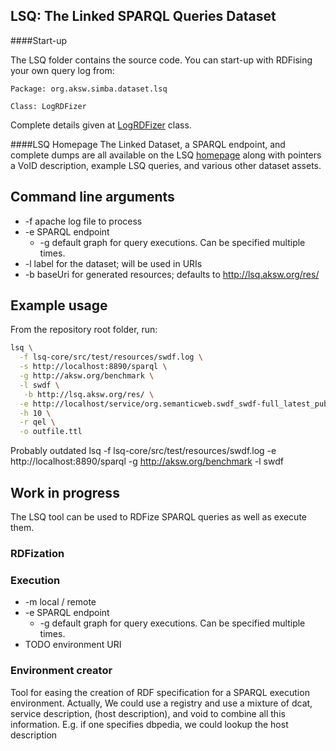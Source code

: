 ## LSQ: The Linked SPARQL Queries Dataset

####Start-up

The LSQ folder contains the source code. You can start-up with RDFising your own query log from:

```
Package: org.aksw.simba.dataset.lsq

Class: LogRDFizer

```
Complete details given at [LogRDFizer](https://github.com/AKSW/LSQ/blob/gh-pages/LSQ/src/org/aksw/simba/dataset/lsq/LogRDFizer.java) class.

####LSQ Homepage 
The Linked Dataset, a SPARQL endpoint, and complete dumps are all available on the LSQ [homepage](http://aksw.github.io/LSQ/) along with pointers a VoID description, example LSQ queries, and various other dataset assets.

## Command line arguments
* -f apache log file to process
* -e SPARQL endpoint
  * -g default graph for query executions. Can be specified multiple times.
* -l label for the dataset; will be used in URIs
* -b baseUri for generated resources; defaults to http://lsq.aksw.org/res/

## Example usage

From the repository root folder, run:

```bash
lsq \
  -f lsq-core/src/test/resources/swdf.log \
  -s http://localhost:8890/sparql \
  -g http://aksw.org/benchmark \
  -l swdf \
   -b http://lsq.aksw.org/res/ \
  -e http://localhost/service/org.semanticweb.swdf_swdf-full_latest_public_sparql \
  -h 10 \
  -r qel \
  -o outfile.ttl
```

Probably outdated lsq -f lsq-core/src/test/resources/swdf.log -e http://localhost:8890/sparql -g http://aksw.org/benchmark -l swdf


## Work in progress
The LSQ tool can be used to RDFize SPARQL queries as well as execute them.

### RDFization


### Execution
* -m local / remote
* -e SPARQL endpoint
  * -g default graph for query executions. Can be specified multiple times.
* TODO environment URI



### Environment creator
Tool for easing the creation of RDF specification for a SPARQL execution environment.
Actually, We could use a registry and use a mixture of dcat, service description, (host description), and void to combine all this information.
E.g. if one specifies dbpedia, we could lookup the host description
